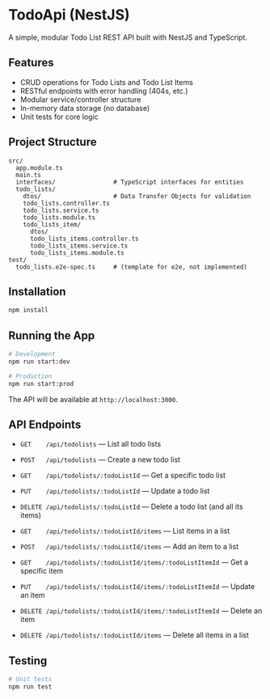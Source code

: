 # TodoApi (NestJS)

A simple, modular Todo List REST API built with NestJS and TypeScript.

## Features

- CRUD operations for Todo Lists and Todo List Items
- RESTful endpoints with error handling (404s, etc.)
- Modular service/controller structure
- In-memory data storage (no database)
- Unit tests for core logic

## Project Structure

```
src/
  app.module.ts
  main.ts
  interfaces/                # TypeScript interfaces for entities
  todo_lists/
    dtos/                    # Data Transfer Objects for validation
    todo_lists.controller.ts
    todo_lists.service.ts
    todo_lists.module.ts
    todo_lists_item/
      dtos/
      todo_lists_items.controller.ts
      todo_lists_items.service.ts
      todo_lists_items.module.ts
test/
  todo_lists.e2e-spec.ts     # (template for e2e, not implemented)
```

## Installation

```bash
npm install
```

## Running the App

```bash
# Development
npm run start:dev

# Production
npm run start:prod
```

The API will be available at `http://localhost:3000`.

## API Endpoints

- `GET    /api/todolists` — List all todo lists
- `POST   /api/todolists` — Create a new todo list
- `GET    /api/todolists/:todoListId` — Get a specific todo list
- `PUT    /api/todolists/:todoListId` — Update a todo list
- `DELETE /api/todolists/:todoListId` — Delete a todo list (and all its items)

- `GET    /api/todolists/:todoListId/items` — List items in a list
- `POST   /api/todolists/:todoListId/items` — Add an item to a list
- `GET    /api/todolists/:todoListId/items/:todoListItemId` — Get a specific item
- `PUT    /api/todolists/:todoListId/items/:todoListItemId` — Update an item
- `DELETE /api/todolists/:todoListId/items/:todoListItemId` — Delete an item
- `DELETE /api/todolists/:todoListId/items` — Delete all items in a list

## Testing

```bash
# Unit tests
npm run test
```
